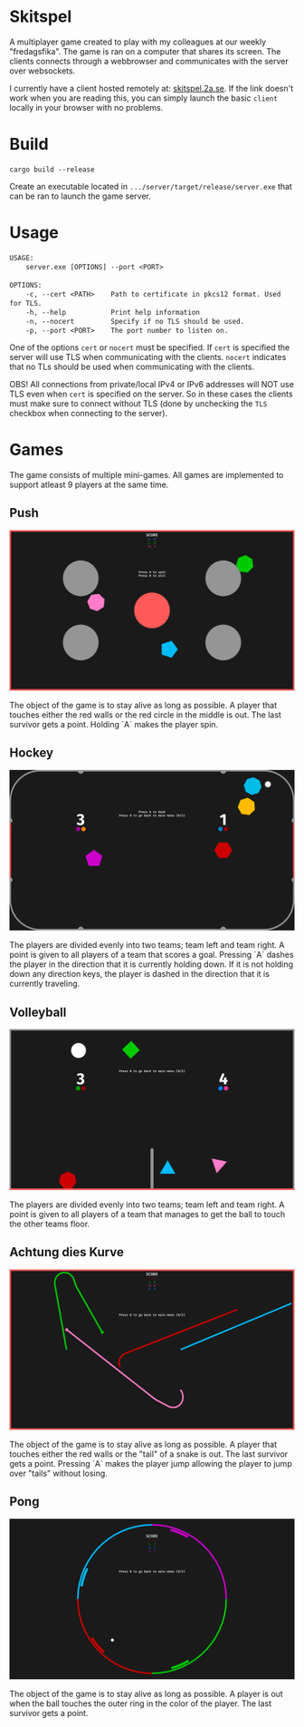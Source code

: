 # Skitspel
A multiplayer game created to play with my colleagues at our weekly "fredagsfika". The game is ran on a computer that shares its screen. The clients connects through a webbrowser and communicates with the server over websockets.

I currently have a client hosted remotely at: [skitspel.2a.se](https://skitspel.2a.se/). If the link doesn't work when you are reading this, you can simply launch the basic `client` locally in your browser with no problems.


# Build
```
cargo build --release
```
Create an executable located in `.../server/target/release/server.exe` that can be ran to launch the game server.


# Usage
```
USAGE:
    server.exe [OPTIONS] --port <PORT>

OPTIONS:
    -c, --cert <PATH>    Path to certificate in pkcs12 format. Used for TLS.
    -h, --help           Print help information
    -n, --nocert         Specify if no TLS should be used.
    -p, --port <PORT>    The port number to listen on.
```
One of the options `cert` or `nocert` must be specified. If `cert` is specified the server will use TLS when communicating with the clients. `nocert` indicates that no TLs should be used when communicating with the clients.

OBS! All connections from private/local IPv4 or IPv6 addresses will NOT use TLS even when `cert` is specified on the server. So in these cases the clients must make sure to connect without TLS (done by unchecking the `TLS` checkbox when connecting to the server).


# Games

The game consists of multiple mini-games. All games are implemented to support atleast 9 players at the same time.

## Push
<p align="center">
    <img src="https://github.com/jmatss/skitspel/blob/master/media/push.png?raw=true">
</p>
The object of the game is to stay alive as long as possible. A player that touches either the red walls or the red circle in the middle is out. The last survivor gets a point. Holding `A` makes the player spin.


## Hockey
<p align="center">
    <img src="https://github.com/jmatss/skitspel/blob/master/media/hockey.png?raw=true">
</p>
The players are divided evenly into two teams; team left and team right. A point is given to all players of a team that scores a goal. Pressing `A` dashes the player in the direction that it is currently holding down. If it is not holding down any direction keys, the player is dashed in the direction that it is currently traveling.


## Volleyball
<p align="center">
    <img src="https://github.com/jmatss/skitspel/blob/master/media/volleyball.png?raw=true">
</p>
The players are divided evenly into two teams; team left and team right. A point is given to all players of a team that manages to get the ball to touch the other teams floor.


## Achtung dies Kurve
<p align="center">
    <img src="https://github.com/jmatss/skitspel/blob/master/media/achtung.png?raw=true">
</p>
The object of the game is to stay alive as long as possible. A player that touches either the red walls or the "tail" of a snake is out. The last survivor gets a point. Pressing `A` makes the player jump allowing the player to jump over "tails" without losing.


## Pong
<p align="center">
    <img src="https://github.com/jmatss/skitspel/blob/master/media/pong.png?raw=true">
</p>
The object of the game is to stay alive as long as possible. A player is out when the ball touches the outer ring in the color of the player. The last survivor gets a point.
